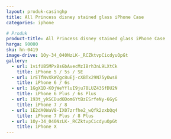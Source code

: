 ```yaml
---
layout: produk-casinghp
title: All Princess disney stained glass iPhone Case
categories: iphone

# Produk
product-title: All Princess disney stained glass iPhone Case
harga: 90000
sku: hn-0419
image-drive: 1Oy-34_040NzLK-_RCZktvpCicdyuOpGt
gallery:
  - url: 1vifUB5MPxBsGbAvecMzIBrh3nL9LXtCk
    title: iPhone 5 / 5s / SE
  - url: 1rETfNvXkWZgc8uEj-cXBTx29N75yOws8
    title: iPhone 6 / 6s
  - url: 1GgX1D-K0jWeYfluI9ju78LUZ43SfDU2N
    title: iPhone 6 Plus / 6s Plus
  - url: 193t_ykSCDudODom6YtBzESrfeNy-6GyG
    title: iPhone 7 / 8
  - url: 1E2dA0WaV8-IX07zrfhe2_wQfk2zxbQq4
    title: iPhone 7 Plus / 8 Plus
  - url: 1Oy-34_040NzLK-_RCZktvpCicdyuOpGt
    title: iPhone X
---
```

